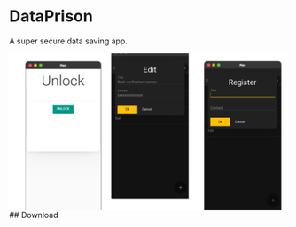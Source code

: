 # DataPrison
A super secure data saving app.

<img src='images/genp_git_image.png' align='center'/>
## Download
